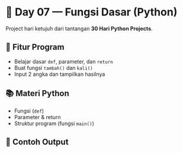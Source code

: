 # 📅 Day 07 — Fungsi Dasar (Python)

Project hari ketujuh dari tantangan **30 Hari Python Projects**.

## 🔧 Fitur Program

- Belajar dasar `def`, parameter, dan `return`
- Buat fungsi `tambah()` dan `kali()`
- Input 2 angka dan tampilkan hasilnya

## 📚 Materi Python

- Fungsi (`def`)
- Parameter & return
- Struktur program (fungsi `main()`)

## 📌 Contoh Output

